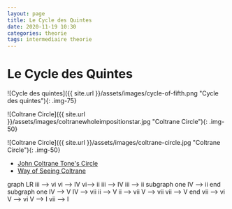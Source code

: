 ```yaml
---
layout: page
title: Le Cycle des Quintes
date: 2020-11-19 10:30
categories: theorie
tags: intermediaire theorie
---
```


# Le Cycle des Quintes

![Cycle des quintes]({{ site.url }}/assets/images/cycle-of-fifth.png "Cycle des quintes"){: .img-75}

![Coltrane Circle]({{ site.url }}/assets/images/coltranewholeimpositionstar.jpg "Coltrane Circle"){: .img-50}

![Coltrane Circle]({{ site.url }}/assets/images/coltrane-circle.jpg "Coltrane Circle"){: .img-50}

* [John Coltrane Tone's Circle](https://roelhollander.eu/en/blog-saxophone/Coltrane-Tone-Circle/)
* [Way of Seeing Coltrane](https://www.coreymwamba.co.uk/rambles/1388150764)

<div class="mermaid">
graph LR
    iii --> vi
    vi --> IV
    vi--> ii
    iii --> IV
    iii --> ii
    subgraph one
    IV --> ii
    end
    subgraph one
    IV --> V
    IV --> vii
    ii --> V
    ii --> vii
    V --> vii
    vii --> V
    end
    vii --> vi
    V --> vi
    V --> I
    vii --> I
</div>

